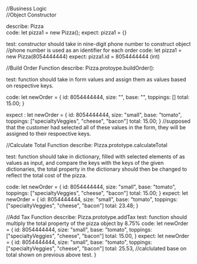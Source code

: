 //Business Logic  
  //Object Constructor 

  describe: Pizza  
  code: let pizza1 = new Pizza(); 
  expect: pizza1 = {} 

  test: constructor should take in nine-digit phone number to construct object //phone number is used as an identifier for each order 
  code: let pizza1 = new Pizza(8054444444) 
  expect: 
  pizza1.id = 8054444444 (int) 

  //Build Order Function 
  describe: Pizza.protoype.buildOrder(): 

  test: function should take in form values and assign them as values based on respective keys. 

  code: let newOrder = { 
    id: 8054444444, 
    size: "", 
    base: "", 
    toppings: []
    total: 15.00; 
  } 

  expect : let newOrder = {
    id: 8054444444, 
    size: "small", 
    base: "tomato", 
    toppings: ["specialtyVeggies", "cheese", "bacon"]
    total: 15.00; 
    } //supposed that the customer had selected all of these values in the form, they will be assigned to their respoective keys. 

  //Calculate Total Function
  describe: Pizza.prototype.calculateTotal 

  test: function should take in dictionary, filled with selected elements of as values as input, and compare the keys with the keys of the given dictionaries, the total property in the dictionary should then be changed to reflect the total cost of the pizza.

  code: let newOrder = {
    id: 8054444444, 
    size: "small", 
    base: "tomato", 
    toppings: ["specialtyVeggies", "cheese", "bacon"]
    total: 15.00; 
    } 
  expect: let newOrder = {
    id: 8054444444, 
    size: "small", 
    base: "tomato", 
    toppings: ["specialtyVeggies", "cheese", "bacon"]
    total: 23.48; 
    } 

  //Add Tax Function 
  describe: Pizza.prototype.addTax
  test: function should multiply the total property of the pizza object by 8.75% 
  code: let newOrder = {
    id: 8054444444, 
    size: "small", 
    base: "tomato", 
    toppings: ["specialtyVeggies", "cheese", "bacon"]
    total: 15.00,
    } 
  expect: let newOrder = {
    id: 8054444444, 
    size: "small", 
    base: "tomato", 
    toppings: ["specialtyVeggies", "cheese", "bacon"]
    total: 25.53,   //calclulated base on total shown on previous above test. 
    }  
